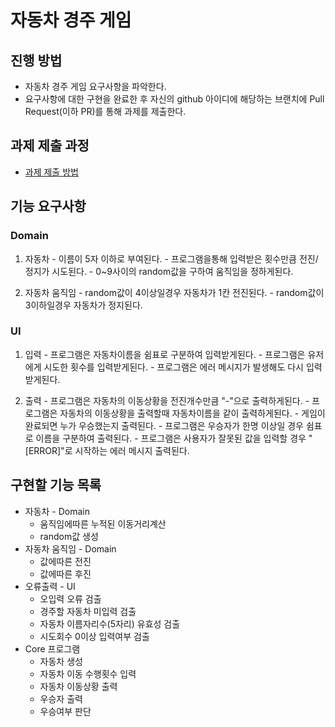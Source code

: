 # 자동차 경주 게임
## 진행 방법
* 자동차 경주 게임 요구사항을 파악한다.
* 요구사항에 대한 구현을 완료한 후 자신의 github 아이디에 해당하는 브랜치에 Pull Request(이하 PR)를 통해 과제를 제출한다.

## 과제 제출 과정
* [과제 제출 방법](https://github.com/next-step/nextstep-docs/tree/master/precourse)

## 기능 요구사항
### Domain
  1. 자동차
    - 이름이 5자 이하로 부여된다.
    - 프로그램을통해 입력받은 횟수만큼 전진/정지가 시도된다.
    - 0~9사이의 random값을 구하여 움직임을 정하게된다.

  2. 자동차 움직임
    - random값이 4이상일경우 자동차가 1칸 전진된다.
    - random값이 3이하일경우 자동차가 정지된다.

### UI
  1. 입력
    - 프로그램은 자동차이름을 쉼표로 구분하여 입력받게된다.
    - 프로그램은 유저에게 시도한 횟수를 입력받게된다.
    - 프로그램은 에러 메시지가 발생해도 다시 입력받게된다.

  2. 출력
    - 프로그램은 자동차의 이동상황을 전진개수만큼 "-"으로 출력하게된다.
    - 프로그램은 자동차의 이동상황을 출력할때 자동차이름을 같이 출력하게된다.
    - 게임이 완료되면 누가 우승했는지 출력된다.
    - 프로그램은 우승자가 한명 이상일 경우 쉼표로 이름을 구분하여 출력된다.
    - 프로그램은 사용자가 잘못된 값을 입력할 경우 "[ERROR]"로 시작하는 에러 메시지 출력된다.

## 구현할 기능 목록
  - 자동차 - Domain
    - 움직임에따른 누적된 이동거리계산
    - random값 생성
  - 자동차 움직임 - Domain
    - 값에따른 전진
    - 값에따른 후진
  - 오류출력 - UI
    - 오입력 오류 검출
    - 경주할 자동차 미입력 검출
    - 자동차 이름자리수(5자리) 유효성 검출
    - 시도회수 0이상 입력여부 검출
  - Core 프로그램
    - 자동차 생성
    - 자동차 이동 수행횟수 입력
    - 자동차 이동상황 출력
    - 우승자 출력
    - 우승여부 판단
